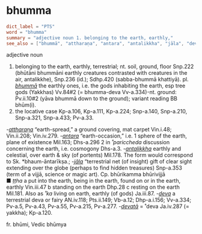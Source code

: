 # bhumma

``` toml
dict_label = "PTS"
word = "bhumma"
summary = "adjective noun 1. belonging to the earth, earthly,"
see_also = ["bhummā", "attharaṇa", "antara", "antalikkha", "jāla", "deva", "devatā"]
```

adjective noun

1. belonging to the earth, earthly, terrestrial; nt. soil, ground, floor Snp.222 (bhūtāni bhummāni earthly creatures contrasted with creatures in the air, antalikkhe), Snp.236 (id.); Sdhp.420 (sabba\-bhummā khattiyā). pl. *[bhummā](bhummā.md)* the earthly ones, i.e. the gods inhabiting the earth, esp tree gods (Yakkhas) Vv.84#2 (= bhumma\-deva Vv\-a.334)\-nt. ground: Pv.ii.10#2 (yāva bhummā down to the ground); variant reading BB bhūm(i).
2. the locative case Kp\-a.106, Kp\-a.111, Kp\-a.224; Snp\-a.140, Snp\-a.210, Snp\-a.321, Snp\-a.433; Pv\-a.33.

*\-[attharaṇa](attharaṇa.md)* “earth\-spread,” a ground covering, mat carpet Vin.i.48; Vin.ii.208; Vin.iv.279. *\-[antara](antara.md)* “earth\-occasion,” i.e. 1 sphere of the earth, plane of existence Mil.163; Dhs\-a.296 2 in *˚pariccheda* discussion concerning the earth, i.e. cosmogony Dhs\-a.3. *\-[antalikkha](antalikkha.md)* earthly and celestial, over earth & sky (of portents) Mil.178. The form would correspond to Sk. \*bhaum\-āntarīkṣa.; *\-[jāla](jāla.md)* “terrestrial net (of insight) gift of clear sight extending over the globe (perhaps to find hidden treasures) Snp\-a.353 (term of a vijjā, science or magic art). Cp. bhūrikamma bhūrivijjā  
■ *ṭṭha* a put into the earth, being in the earth, found on or in the earth, earthly Vin.iii.47 b standing on the earth Dhp.28 c resting on the earth Mil.181. Also as *˚ka* living on earth, earthly (of gods) Ja.iii.87. *\-[deva](deva.md)* a terrestrial deva or fairy AN.iv.118; Pts.ii.149; Vb\-a.12; Dhp\-a.i.156; Vv\-a.334; Pv\-a.5, Pv\-a.43, Pv\-a.55, Pv\-a.215, Pv\-a.277. *\-[devatā](devatā.md)* = ˚deva Ja.iv.287 (= yakkha); Kp\-a.120.

fr. bhūmi, Vedic bhūmya

